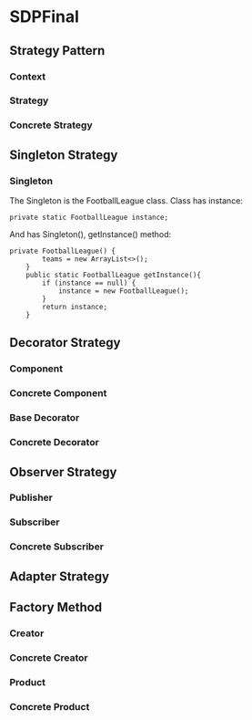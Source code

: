 # SDPFinal
## Strategy Pattern
### Context

### Strategy

### Concrete Strategy

## Singleton Strategy
### Singleton
The Singleton is the FootballLeague class. Class has instance:
```
private static FootballLeague instance;
```
And has Singleton(), getInstance() method:
```
private FootballLeague() {
        teams = new ArrayList<>();
    }
    public static FootballLeague getInstance(){
        if (instance == null) {
            instance = new FootballLeague();
        }
        return instance;
    }
```
## Decorator Strategy
### Component

### Concrete Component

### Base Decorator

### Concrete Decorator

## Observer Strategy
### Publisher

### Subscriber

### Concrete Subscriber

## Adapter Strategy
## Factory Method
### Creator

### Concrete Creator

### Product

### Concrete Product
